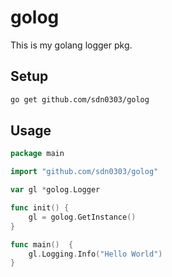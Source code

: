 # golog
This is my golang logger pkg.

## Setup
```bash
go get github.com/sdn0303/golog
```

## Usage
```go
package main

import "github.com/sdn0303/golog"

var gl *golog.Logger

func init() {
	gl = golog.GetInstance()
}

func main()  {
	gl.Logging.Info("Hello World")
}
```